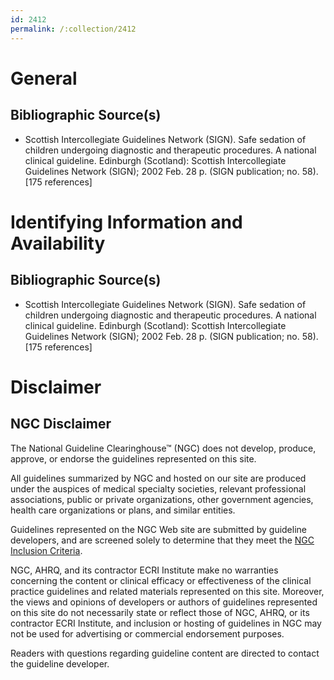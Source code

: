 ```yaml
---
id: 2412
permalink: /:collection/2412
---
```


# General

## Bibliographic Source(s)

- Scottish Intercollegiate Guidelines Network (SIGN). Safe sedation of children undergoing diagnostic and therapeutic procedures. A national clinical guideline. Edinburgh (Scotland): Scottish Intercollegiate Guidelines Network (SIGN); 2002 Feb. 28 p. (SIGN publication; no. 58). [175 references]

# Identifying Information and Availability

## Bibliographic Source(s)

- Scottish Intercollegiate Guidelines Network (SIGN). Safe sedation of children undergoing diagnostic and therapeutic procedures. A national clinical guideline. Edinburgh (Scotland): Scottish Intercollegiate Guidelines Network (SIGN); 2002 Feb. 28 p. (SIGN publication; no. 58). [175 references]

# Disclaimer

## NGC Disclaimer

The National Guideline Clearinghouse™ (NGC) does not develop, produce, approve, or endorse the guidelines represented on this site.

All guidelines summarized by NGC and hosted on our site are produced under the auspices of medical specialty societies, relevant professional associations, public or private organizations, other government agencies, health care organizations or plans, and similar entities.

Guidelines represented on the NGC Web site are submitted by guideline developers, and are screened solely to determine that they meet the [NGC Inclusion Criteria](/help-and-about/summaries/inclusion-criteria).

NGC, AHRQ, and its contractor ECRI Institute make no warranties concerning the content or clinical efficacy or effectiveness of the clinical practice guidelines and related materials represented on this site. Moreover, the views and opinions of developers or authors of guidelines represented on this site do not necessarily state or reflect those of NGC, AHRQ, or its contractor ECRI Institute, and inclusion or hosting of guidelines in NGC may not be used for advertising or commercial endorsement purposes.

Readers with questions regarding guideline content are directed to contact the guideline developer.

